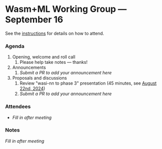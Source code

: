 # Wasm+ML Working Group &mdash; September 16

See the [instructions](../README.md) for details on how to attend.

### Agenda

1. Opening, welcome and roll call
    1. Please help take notes &mdash; thanks!
1. Announcements
    1. _Submit a PR to add your announcement here_
1. Proposals and discussions
    1. Review "wasi-nn to phase 3" presentation (45 minutes, see [August 22nd, 2024])
    1. _Submit a PR to add your announcement here_

[August 22nd, 2024]: https://github.com/WebAssembly/meetings/blob/main/wasi/2024/WASI-08-22.md

### Attendees

- _Fill in after meeting_

### Notes

_Fill in after meeting_
